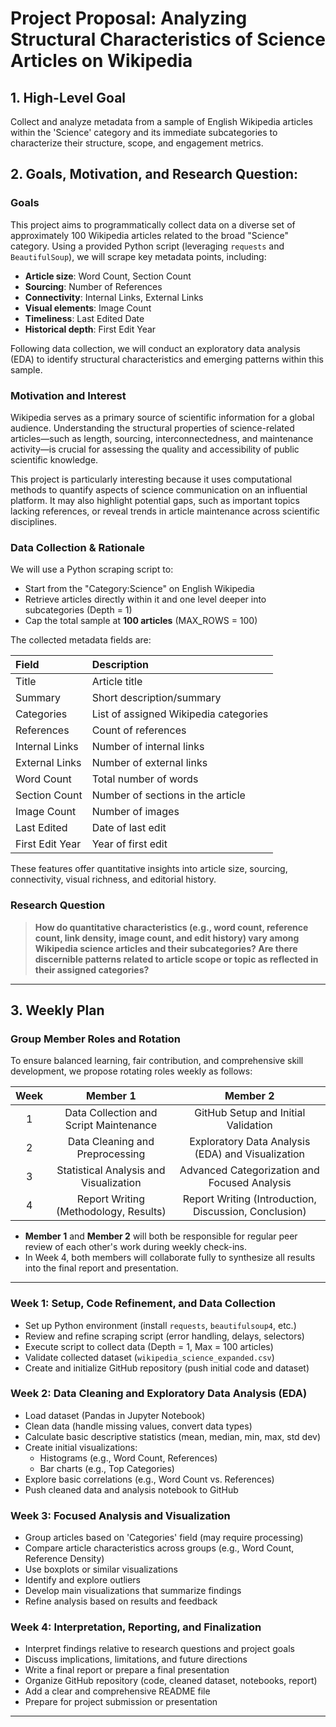 # Project Proposal: Analyzing Structural Characteristics of Science Articles on Wikipedia

## 1. High-Level Goal
Collect and analyze metadata from a sample of English Wikipedia articles within the 'Science' category and its immediate subcategories to characterize their structure, scope, and engagement metrics.

## 2. Goals, Motivation, and Research Question:

### Goals

This project aims to programmatically collect data on a diverse set of approximately 100 Wikipedia articles related to the broad "Science" category. Using a provided Python script (leveraging `requests` and `BeautifulSoup`), we will scrape key metadata points, including:

- **Article size**: Word Count, Section Count
- **Sourcing**: Number of References
- **Connectivity**: Internal Links, External Links
- **Visual elements**: Image Count
- **Timeliness**: Last Edited Date
- **Historical depth**: First Edit Year

Following data collection, we will conduct an exploratory data analysis (EDA) to identify structural characteristics and emerging patterns within this sample.

### Motivation and Interest

Wikipedia serves as a primary source of scientific information for a global audience. Understanding the structural properties of science-related articles—such as length, sourcing, interconnectedness, and maintenance activity—is crucial for assessing the quality and accessibility of public scientific knowledge.

This project is particularly interesting because it uses computational methods to quantify aspects of science communication on an influential platform. It may also highlight potential gaps, such as important topics lacking references, or reveal trends in article maintenance across scientific disciplines.

### Data Collection & Rationale

We will use a Python scraping script to:

- Start from the "Category:Science" on English Wikipedia
- Retrieve articles directly within it and one level deeper into subcategories (Depth = 1)
- Cap the total sample at **100 articles** (MAX_ROWS = 100)

The collected metadata fields are:

| Field | Description |
|:------|:------------|
| Title | Article title |
| Summary | Short description/summary |
| Categories | List of assigned Wikipedia categories |
| References | Count of references |
| Internal Links | Number of internal links |
| External Links | Number of external links |
| Word Count | Total number of words |
| Section Count | Number of sections in the article |
| Image Count | Number of images |
| Last Edited | Date of last edit |
| First Edit Year | Year of first edit |

These features offer quantitative insights into article size, sourcing, connectivity, visual richness, and editorial history.

### Research Question

> **How do quantitative characteristics (e.g., word count, reference count, link density, image count, and edit history) vary among Wikipedia science articles and their subcategories? Are there discernible patterns related to article scope or topic as reflected in their assigned categories?**

---

## 3. Weekly Plan

### Group Member Roles and Rotation

To ensure balanced learning, fair contribution, and comprehensive skill development, we propose rotating roles weekly as follows:

| Week | Member 1 | Member 2 |
|:----:|:--------:|:--------:|
| 1 | Data Collection and Script Maintenance | GitHub Setup and Initial Validation |
| 2 | Data Cleaning and Preprocessing | Exploratory Data Analysis (EDA) and Visualization |
| 3 | Statistical Analysis and Visualization | Advanced Categorization and Focused Analysis |
| 4 | Report Writing (Methodology, Results) | Report Writing (Introduction, Discussion, Conclusion) |

- **Member 1** and **Member 2** will both be responsible for regular peer review of each other's work during weekly check-ins.
- In Week 4, both members will collaborate fully to synthesize all results into the final report and presentation.

---

### Week 1: Setup, Code Refinement, and Data Collection

- Set up Python environment (install `requests`, `beautifulsoup4`, etc.)
- Review and refine scraping script (error handling, delays, selectors)
- Execute script to collect data (Depth = 1, Max = 100 articles)
- Validate collected dataset (`wikipedia_science_expanded.csv`)
- Create and initialize GitHub repository (push initial code and dataset)

### Week 2: Data Cleaning and Exploratory Data Analysis (EDA)

- Load dataset (Pandas in Jupyter Notebook)
- Clean data (handle missing values, convert data types)
- Calculate basic descriptive statistics (mean, median, min, max, std dev)
- Create initial visualizations:
  - Histograms (e.g., Word Count, References)
  - Bar charts (e.g., Top Categories)
- Explore basic correlations (e.g., Word Count vs. References)
- Push cleaned data and analysis notebook to GitHub

### Week 3: Focused Analysis and Visualization

- Group articles based on 'Categories' field (may require processing)
- Compare article characteristics across groups (e.g., Word Count, Reference Density)
- Use boxplots or similar visualizations
- Identify and explore outliers
- Develop main visualizations that summarize findings
- Refine analysis based on results and feedback

### Week 4: Interpretation, Reporting, and Finalization

- Interpret findings relative to research questions and project goals
- Discuss implications, limitations, and future directions
- Write a final report or prepare a final presentation
- Organize GitHub repository (code, cleaned dataset, notebooks, report)
- Add a clear and comprehensive README file
- Prepare for project submission or presentation

---
